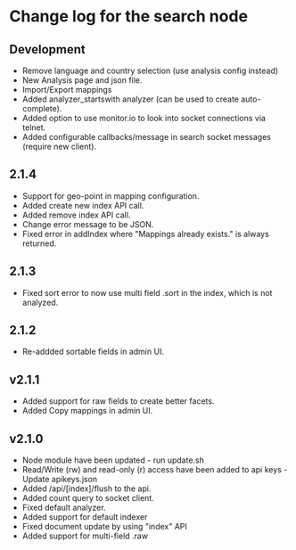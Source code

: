 # Change log for the search node

## Development

* Remove language and country selection (use analysis config instead) 
* New Analysis page and json file.
* Import/Export mappings
* Added analyzer_startswith analyzer (can be used to create auto-complete).
* Added option to use monitor.io to look into socket connections via telnet.
* Added configurable callbacks/message in search socket messages (require new client).

## 2.1.4

* Support for geo-point in mapping configuration.
* Added create new index API call.
* Added remove index API call.
* Change error message to be JSON.
* Fixed error in addIndex where "Mappings already exists." is always returned.

## 2.1.3

* Fixed sort error to now use multi field .sort in the index, which is not analyzed.

## 2.1.2

* Re-addded sortable fields in admin UI.

## v2.1.1

* Added support for raw fields to create better facets.
* Added Copy mappings in admin UI.

## v2.1.0

* Node module have been updated - run update.sh
* Read/Write (rw) and read-only (r) access have been added to api keys - Update apikeys.json
* Added /api/[index]/flush to the api.
* Added count query to socket client.
* Fixed default analyzer.
* Added support for default indexer
* Fixed document update by using "index" API
* Added support for multi-field .raw
